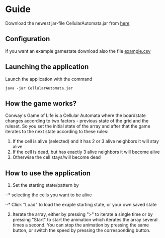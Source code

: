 # Guide
Download the newest jar-file CellularAutomata.jar from [here](https://github.com/PAHUS/ot-harjoitustyo/releases)

## Configuration
If you want an example gamestate download also the file [example.csv](https://github.com/PAHUS/ot-harjoitustyo/releases/download/viikko6/example.csv)

## Launching the application
Launch the application with the command

`` java -jar CellularAutomata.jar ``

## How the game works?
Conway's Game of Life is a Cellular Automata where the boardstate changes according to two factors - previous state of the grid 
and the ruleset. So you set the initial state of the array and after that the game iterates to the next state according to these rules: 
  1. If the cell is alive (selected) and it has 2 or 3 alive neighbors it will stay alive
  2. If the cell is dead, but has exactly 3 alive neighbors it will become alive
  3. Otherwise the cell stays/will become dead

## How to use the application
1. Set the starting state/pattern by 

⋅⋅* selecting the cells you want to be alive

⋅⋅* Click "Load" to load the exaple starting state, or your own saved state

2. Iterate the array, either by pressing ">" to iterate a single time or by pressing "Start" to start the animation which iterates the array
several times a second. You can stop the animation by pressing the same button, or switch the speed by pressing the corresponding button.

